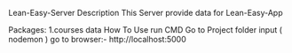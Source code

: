 Lean-Easy-Server
Description
This Server provide data for Lean-Easy-App

Packages:
1.courses data
How To Use
run CMD
Go to Project folder
input ( nodemon )
go to browser:- http://localhost:5000